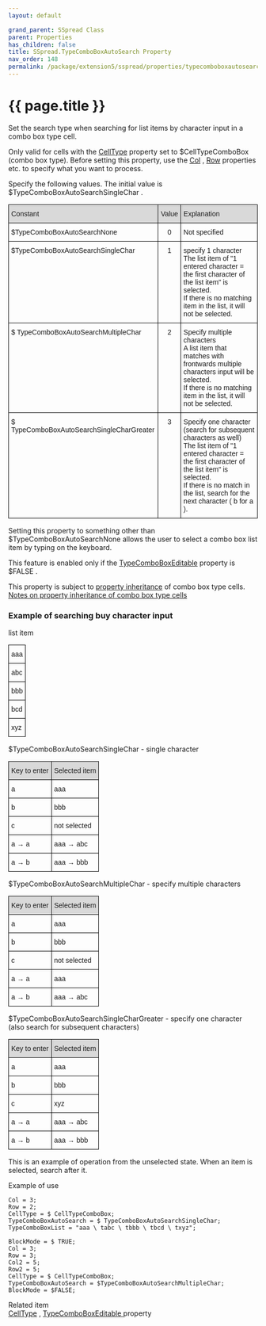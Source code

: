 ```yaml
---
layout: default

grand_parent: SSpread Class
parent: Properties
has_children: false
title: SSpread.TypeComboBoxAutoSearch Property
nav_order: 148
permalink: /package/extension5/sspread/properties/typecomboboxautosearch
---
```

# {{ page.title }}

Set the search type when searching for list items by character input in a combo box type cell.

Only valid for cells with the <a href="/package/extension5/sspread/properties/celltype">CellType</a> property set to $CellTypeComboBox (combo box type).
Before setting this property, use the <a href="/package/extension5/sspread/properties/col">Col</a> , <a href="/package/extension5/sspread/properties/row">Row</a> properties etc. to specify what you want to process.

Specify the following values. The initial value is $TypeComboBoxAutoSearchSingleChar .
<style type="text/css">
.tg  {border-collapse:collapse;border-spacing:0;}
.tg td{border-color:black;border-style:solid;border-width:1px;font-family:Arial, sans-serif;font-size:14px;
  overflow:hidden;padding:10px 5px;word-break:normal;}
.tg th{border-color:black;border-style:solid;border-width:1px;font-family:Arial, sans-serif;font-size:14px;
  font-weight:normal;overflow:hidden;padding:10px 5px;word-break:normal;}
.tg .tg-baqh{text-align:center;vertical-align:top}
.tg .tg-xt05{background-color:#D9D9D9;text-align:left;vertical-align:top}
.tg .tg-2m49{background-color:#D9D9D9;text-align:center;vertical-align:top}
.tg .tg-0lax{text-align:left;vertical-align:top}
</style>
<table class="tg">
<thead>
  <tr>
    <th class="tg-xt05">Constant</th>
    <th class="tg-2m49">Value</th>
    <th class="tg-xt05">Explanation</th>
  </tr>
</thead>
<tbody>
  <tr>
    <td class="tg-0lax">$TypeComboBoxAutoSearchNone</td>
    <td class="tg-baqh">0</td>
    <td class="tg-0lax">Not specified</td>
  </tr>
  <tr>
    <td class="tg-0lax">$TypeComboBoxAutoSearchSingleChar</td>
    <td class="tg-baqh">1</td>
    <td class="tg-0lax">specify 1 character<br>The list item of "1 entered character = the first character of the list item" is selected.<br>If there is no matching item in the list, it will not be selected.</td>
  </tr>
  <tr>
    <td class="tg-0lax">$ TypeComboBoxAutoSearchMultipleChar</td>
    <td class="tg-baqh">2</td>
    <td class="tg-0lax">Specify multiple characters<br>A list item that matches with frontwards multiple characters input will be selected.<br>If there is no matching item in the list, it will not be selected.</td>
  </tr>
  <tr>
    <td class="tg-0lax">$ TypeComboBoxAutoSearchSingleCharGreater</td>
    <td class="tg-baqh">3</td>
    <td class="tg-0lax">Specify one character (search for subsequent characters as well)<br>The list item of "1 entered character = the first character of the list item" is selected.<br>If there is no match in the list, search for the next character ( b for a ).</td>
  </tr>
</tbody>
</table>
Setting this property to something other than $TypeComboBoxAutoSearchNone allows the user to select a combo box list item by typing on the keyboard.

This feature is enabled only if the <a href="/package/extension5/sspread/properties/typecomboboxeditable">TypeComboBoxEditable</a> property is $FALSE .

This property is subject to <a href="/package/extension5/sspread/properties/celltype#property-inheritance-for-each-cell-data-type">property inheritance</a> of combo box type cells.
<a href="/package/extension5/sspread/properties/celltype#notes-on-property-inheritance-of-combo-box-type-cells">Notes on property inheritance of combo box type cells</a>

### Example of searching buy character input

list item
<style type="text/css">
.tg  {border-collapse:collapse;border-spacing:0;}
.tg td{border-color:black;border-style:solid;border-width:1px;font-family:Arial, sans-serif;font-size:14px;
  overflow:hidden;padding:10px 5px;word-break:normal;}
.tg th{border-color:black;border-style:solid;border-width:1px;font-family:Arial, sans-serif;font-size:14px;
  font-weight:normal;overflow:hidden;padding:10px 5px;word-break:normal;}
.tg .tg-0lax{text-align:left;vertical-align:top}
</style>
<table class="tg">
<thead>
  <tr>
    <th class="tg-0lax">aaa</th>
  </tr>
</thead>
<tbody>
  <tr>
    <td class="tg-0lax">abc</td>
  </tr>
  <tr>
    <td class="tg-0lax">bbb</td>
  </tr>
  <tr>
    <td class="tg-0lax">bcd</td>
  </tr>
  <tr>
    <td class="tg-0lax">xyz</td>
  </tr>
</tbody>
</table>

 $TypeComboBoxAutoSearchSingleChar - single character
<style type="text/css">
.tg  {border-collapse:collapse;border-spacing:0;}
.tg td{border-color:black;border-style:solid;border-width:1px;font-family:Arial, sans-serif;font-size:14px;
  overflow:hidden;padding:10px 5px;word-break:normal;}
.tg th{border-color:black;border-style:solid;border-width:1px;font-family:Arial, sans-serif;font-size:14px;
  font-weight:normal;overflow:hidden;padding:10px 5px;word-break:normal;}
.tg .tg-xt05{background-color:#D9D9D9;text-align:left;vertical-align:top}
.tg .tg-0lax{text-align:left;vertical-align:top}
</style>
<table class="tg">
<thead>
  <tr>
    <th class="tg-xt05">Key to enter</th>
    <th class="tg-xt05">Selected item</th>
  </tr>
</thead>
<tbody>
  <tr>
    <td class="tg-0lax">a</td>
    <td class="tg-0lax">aaa</td>
  </tr>
  <tr>
    <td class="tg-0lax">b</td>
    <td class="tg-0lax">bbb</td>
  </tr>
  <tr>
    <td class="tg-0lax">c</td>
    <td class="tg-0lax">not selected</td>
  </tr>
  <tr>
    <td class="tg-0lax">a → a</td>
    <td class="tg-0lax">aaa → abc</td>
  </tr>
  <tr>
    <td class="tg-0lax">a → b</td>
    <td class="tg-0lax">aaa → bbb</td>
  </tr>
</tbody>
</table>

 $TypeComboBoxAutoSearchMultipleChar - specify multiple characters
<style type="text/css">
.tg  {border-collapse:collapse;border-spacing:0;}
.tg td{border-color:black;border-style:solid;border-width:1px;font-family:Arial, sans-serif;font-size:14px;
  overflow:hidden;padding:10px 5px;word-break:normal;}
.tg th{border-color:black;border-style:solid;border-width:1px;font-family:Arial, sans-serif;font-size:14px;
  font-weight:normal;overflow:hidden;padding:10px 5px;word-break:normal;}
.tg .tg-xt05{background-color:#D9D9D9;text-align:left;vertical-align:top}
.tg .tg-0lax{text-align:left;vertical-align:top}
</style>
<table class="tg">
<thead>
  <tr>
    <th class="tg-xt05">Key to enter</th>
    <th class="tg-xt05">Selected item</th>
  </tr>
</thead>
<tbody>
  <tr>
    <td class="tg-0lax">a</td>
    <td class="tg-0lax">aaa</td>
  </tr>
  <tr>
    <td class="tg-0lax">b</td>
    <td class="tg-0lax">bbb</td>
  </tr>
  <tr>
    <td class="tg-0lax">c</td>
    <td class="tg-0lax">not selected</td>
  </tr>
  <tr>
    <td class="tg-0lax">a → a</td>
    <td class="tg-0lax">aaa</td>
  </tr>
  <tr>
    <td class="tg-0lax">a → b</td>
    <td class="tg-0lax">aaa → abc</td>
  </tr>
</tbody>
</table>

 $TypeComboBoxAutoSearchSingleCharGreater - specify one character (also search for subsequent characters)
<style type="text/css">
.tg  {border-collapse:collapse;border-spacing:0;}
.tg td{border-color:black;border-style:solid;border-width:1px;font-family:Arial, sans-serif;font-size:14px;
  overflow:hidden;padding:10px 5px;word-break:normal;}
.tg th{border-color:black;border-style:solid;border-width:1px;font-family:Arial, sans-serif;font-size:14px;
  font-weight:normal;overflow:hidden;padding:10px 5px;word-break:normal;}
.tg .tg-xt05{background-color:#D9D9D9;text-align:left;vertical-align:top}
.tg .tg-0lax{text-align:left;vertical-align:top}
</style>
<table class="tg">
<thead>
  <tr>
    <th class="tg-xt05">Key to enter</th>
    <th class="tg-xt05">Selected item</th>
  </tr>
</thead>
<tbody>
  <tr>
    <td class="tg-0lax">a</td>
    <td class="tg-0lax">aaa</td>
  </tr>
  <tr>
    <td class="tg-0lax">b</td>
    <td class="tg-0lax">bbb</td>
  </tr>
  <tr>
    <td class="tg-0lax">c</td>
    <td class="tg-0lax">xyz</td>
  </tr>
  <tr>
    <td class="tg-0lax">a → a</td>
    <td class="tg-0lax">aaa → abc</td>
  </tr>
  <tr>
    <td class="tg-0lax">a → b</td>
    <td class="tg-0lax">aaa → bbb</td>
  </tr>
</tbody>
</table>
This is an example of operation from the unselected state. When an item is selected, search after it.

Example of use
```
Col = 3;
Row = 2;
CellType = $ CellTypeComboBox;
TypeComboBoxAutoSearch = $ TypeComboBoxAutoSearchSingleChar;
TypeComboBoxList = "aaa \ tabc \ tbbb \ tbcd \ txyz";
 
BlockMode = $ TRUE;
Col = 3;
Row = 3;
Col2 = 5;
Row2 = 5;
CellType = $ CellTypeComboBox;
TypeComboBoxAutoSearch = $TypeComboBoxAutoSearchMultipleChar;
BlockMode = $FALSE;
```

Related item<br>
 <a href="/package/extension5/sspread/properties/celltype">CellType</a> , <a href="/package/extension5/sspread/properties/typecomboboxeditable">TypeComboBoxEditable </a>  property